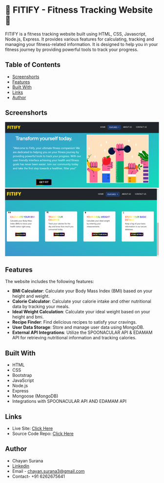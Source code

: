 # 🚀 FITIFY - Fitness Tracking Website 🚀

FITIFY is a fitness tracking website built using HTML, CSS, Javascript, Node.js, Express. It provides various features for calculating, tracking and managing your fitness-related information. It is designed to help you in your fitness journey by providing powerful tools to track your progress. 

## Table of Contents
- [Screenshorts](#screenshorts)
- [Features](#features)
- [Built With](#built-with)
- [Links](#links)
- [Author](#author)

## Screenshorts
![ScreenShot](./ScreenShot3.png)
![ScreenShot](./ScreenShot2.png)

## Features

The website includes the following features:

- **BMI Calculator**: Calculate your Body Mass Index (BMI) based on your height and weight.
- **Calorie Calculator**: Calculate your calorie intake and other nutritional data by tracking your meals.
- **Ideal Weight Calculation**: Calculate your ideal weight based on your height and bmi.
- **Recipe Finder**: Find delicious recipes to satisfy your cravings.
- **User Data Storage**: Store and manage user data using MongoDB.
- **External API Integrations**: Utilize the SPOONACULAR API & EDAMAM API for retrieving nutritional information and tracking calories.  

## Built With

- HTML
- CSS
- Bootstrap
- JavaScript
- Node.js
- Express
- Mongoose (MongoDB)
- Integrations with SPOONACULAR API AND EDAMAM API

## Links

- Live Site: [Click Here](https://fitify-fitness-tracker.netlify.app/)
- Source Code Repo: [Click Here](https://github.com/chayansurana3/FITIFY-Fitness-Tracker.git)

## Author

- Chayan Surana
- [Linkedin](https://www.linkedin.com/in/chayan-surana-a93857136/)
- Email - chayan.surana3@gmail.com
- Contact- +91 6262675641
